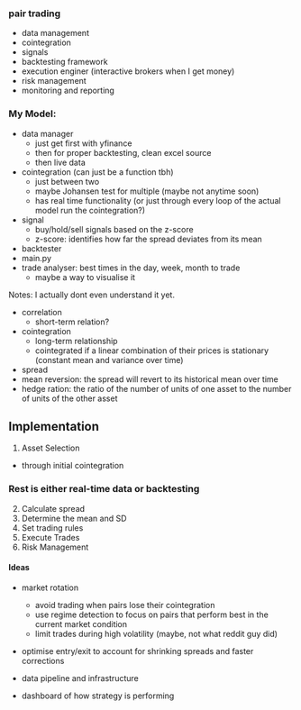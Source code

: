 ### pair trading
- data management
- cointegration
- signals
- backtesting framework
- execution enginer (interactive brokers when I get money)
- risk management
- monitoring and reporting

### My Model:
- data manager
    - just get first with yfinance
    - then for proper backtesting, clean excel source
    - then live data 
- cointegration (can just be a function tbh)
    - just between two
    - maybe Johansen test for multiple (maybe not anytime soon)
    - has real time functionality (or just through every loop of the actual model run the cointegration?)
- signal
    - buy/hold/sell signals based on the z-score
    - z-score: identifies how far the spread deviates from its mean       
- backtester
- main.py
- trade analyser: best times in the day, week, month to trade
    - maybe a way to visualise it


Notes:
I actually dont even understand it yet.
- correlation
    - short-term relation? 
- cointegration
    - long-term relationship
    - cointegrated if a linear combination of their prices is stationary (constant mean and variance over time)
- spread
- mean reversion: the spread will revert to its historical mean over time
- hedge ration: the ratio of the number of units of one asset to the number of units of the other asset

## Implementation
1. Asset Selection
- through initial cointegration
### Rest is either real-time data or backtesting
2. Calculate spread
3. Determine the mean and SD
4. Set trading rules
5. Execute Trades
6. Risk Management


#### Ideas 
- market rotation   
    - avoid trading when pairs lose their cointegration
    - use regime detection to focus on pairs that perform best in the current market condition
    - limit trades during high volatility (maybe, not what reddit guy did)
- optimise entry/exit to account for shrinking spreads and faster corrections
- data pipeline and infrastructure 

- dashboard of how strategy is performing
